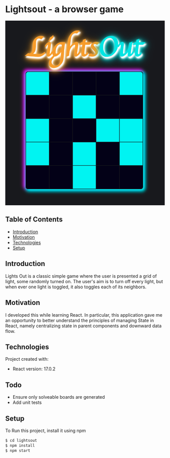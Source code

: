 # Lightsout - a browser game
![LightsOut Game](./images/sample.png)

## Table of Contents
* [Introduction](#introduction)
* [Motivation](#motivation)
* [Technologies](#technologies)
* [Setup](#setup)

## Introduction
Lights Out is a classic simple game where the user is presented a grid of light, some randomly turned on. The user's aim is to turn off every light, but when ever one light is toggled, it also toggles each of its neighbors. 

## Motivation
I developed this while learning React. In particular, this application gave me an opportunity to better understand the principles of managing State in React, namely centralizing state in parent components and downward data flow.

## Technologies
Project created with:
* React version: 17.0.2

## Todo
* Ensure only solveable boards are generated
* Add unit tests

## Setup
To Run this project, install it using npm
```
$ cd lightsout
$ npm install
$ npm start
```